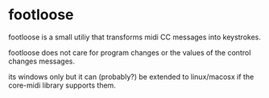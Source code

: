 # footloose

footloose is a small utiliy that transforms midi CC messages into keystrokes.

footloose does not care for program changes or the values of the control changes messages.

its windows only but it can (probably?) be extended to linux/macosx if the core-midi library supports them.
